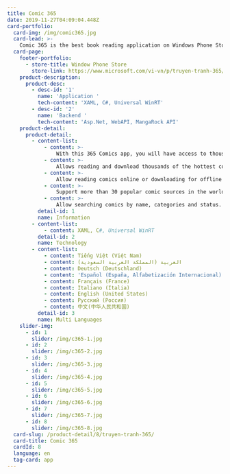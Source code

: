 ```yaml
---
title: Comic 365
date: 2019-11-27T04:09:04.448Z
card-portfolio:
  card-img: /img/comic365.jpg
  card-lead: >-
    Comic 365 is the best book reading application on Windows Phone Store, with more than 4000 comics from many sources. 
  card-page:   
    footer-portfolio:      
      - store-title: Window Phone Store
        store-link: https://www.microsoft.com/vi-vn/p/truyen-tranh-365/9nblgggzmtns#
    product-description:
      product-desc:
        - desc-id: '1'
          name: 'Application '
          tech-content: 'XAML, C#, Universal WinRT'
        - desc-id: '2'
          name: 'Backend '
          tech-content: 'Asp.Net, WebAPI, MangaRock API'
    product-detail:
      product-detail:
        - content-list:
            - content: >-
                With this 365 Comics app, you will have access to thousands of free manga titles with the best quality.
            - content: >-
                Allows reading and download thousands of the hottest comics today.
            - content: >-
                Allow reading comics online or downloading for offline reading.
            - content: >-
                Support more than 30 popular comic sources in the world.
            - content: >-
                Allow searching comics by name, categories and status.            
          detail-id: 1
          name: Information
        - content-list:
            - content: XAML, C#, Universal WinRT      
          detail-id: 2
          name: Technology
        - content-list:
            - content: Tiếng Việt (Việt Nam)
            - content: العربية (المملكة العربية السعودية)
            - content: Deutsch (Deutschland)
            - content: 'Español (España, Alfabetización Internacional)'
            - content: Français (France)
            - content: Italiano (Italia)
            - content: English (United States)
            - content: Русский (Россия)
            - content: 中文(中华人民共和国)
          detail-id: 3
          name: Multi Languages
    slider-img:
      - id: 1
        slider: /img/c365-1.jpg
      - id: 2
        slider: /img/c365-2.jpg
      - id: 3
        slider: /img/c365-3.jpg
      - id: 4
        slider: /img/c365-4.jpg
      - id: 5
        slider: /img/c365-5.jpg
      - id: 6
        slider: /img/c365-6.jpg
      - id: 7
        slider: /img/c365-7.jpg
      - id: 8
        slider: /img/c365-8.jpg
  card-slug: /product-detail/8/truyen-tranh-365/
  card-title: Comic 365
  cardId: 8
  language: en
  tag-card: app
---
```

